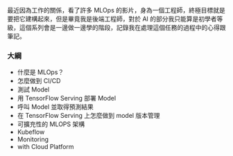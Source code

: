 最近因為工作的關係，看了許多 MLOps 的影片，身為一個工程師，終極目標就是要把它建構起來，但是畢竟我是後端工程師，對於 AI 的部分我只能算是初學者等級，這個系列會是一邊做一邊學的階段，記錄我在處理這個任務的過程中的心得跟筆記。

### 大綱

- 什麼是 MLOps？
- 怎麼做到 CI/CD
- 測試 Model
- 用 TensorFlow Serving 部署 Model
- 呼叫 Model 並取得預測結果
- 在 TensorFlow Serving 上怎麼做到 model 版本管理
- 可擴充性的 MLOPS 架構
- Kubeflow
- Monitoring
- with Cloud Platform
